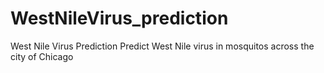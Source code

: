 # WestNileVirus_prediction
 West Nile Virus Prediction  Predict West Nile virus in mosquitos across the city of Chicago
